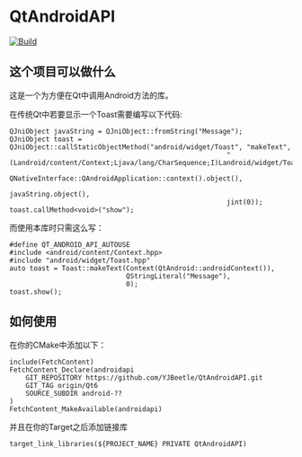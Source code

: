 # QtAndroidAPI

[![Build](https://github.com/YJBeetle/QtAndroidAPI/actions/workflows/Build-Qt6.yaml/badge.svg?branch=Qt6)](https://github.com/YJBeetle/QtAndroidAPI/actions/workflows/Build-Qt6.yaml)

## 这个项目可以做什么

这是一个为方便在Qt中调用Android方法的库。

在传统Qt中若要显示一个Toast需要编写以下代码:

    QJniObject javaString = QJniObject::fromString("Message");
    QJniObject toast = QJniObject::callStaticObjectMethod("android/widget/Toast", "makeText",
                                                          "(Landroid/content/Context;Ljava/lang/CharSequence;I)Landroid/widget/Toast;",
                                                          QNativeInterface::QAndroidApplication::context().object(),
                                                          javaString.object(),
                                                          jint(0));
    toast.callMethod<void>("show");

而使用本库时只需这么写：

    #define QT_ANDROID_API_AUTOUSE
    #include <android/content/Context.hpp>
    #include "android/widget/Toast.hpp"
    auto toast = Toast::makeText(Context(QtAndroid::androidContext()),
                                 QStringLiteral("Message"),
                                 0);
    toast.show();

## 如何使用

在你的CMake中添加以下：

    include(FetchContent)
    FetchContent_Declare(androidapi
        GIT_REPOSITORY https://github.com/YJBeetle/QtAndroidAPI.git
        GIT_TAG origin/Qt6
        SOURCE_SUBDIR android-??
    )
    FetchContent_MakeAvailable(androidapi)

并且在你的Target之后添加链接库

    target_link_libraries(${PROJECT_NAME} PRIVATE QtAndroidAPI)

